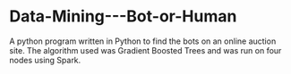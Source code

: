 # Data-Mining---Bot-or-Human
A python program written in Python to find the bots on an online auction site.
The algorithm used was Gradient Boosted Trees and was run on four nodes using Spark.
